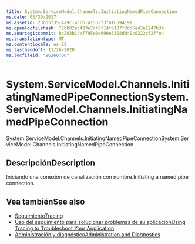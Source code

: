 ```yaml
---
title: System.ServiceModel.Channels.InitiatingNamedPipeConnection
ms.date: 03/30/2017
ms.assetid: 23bd5f35-4a9c-4ccb-a153-f3f6f6594199
ms.openlocfilehash: 72bb82ac493e7c45f14fb187f3dd5e43a1247b34
ms.sourcegitcommit: bc293b14af795e0e999e3304dd40c0222cf2ffe4
ms.translationtype: MT
ms.contentlocale: es-ES
ms.lasthandoff: 11/26/2020
ms.locfileid: "96260700"
---
```

# <a name="systemservicemodelchannelsinitiatingnamedpipeconnection"></a><span data-ttu-id="8eec7-102">System.ServiceModel.Channels.InitiatingNamedPipeConnection</span><span class="sxs-lookup"><span data-stu-id="8eec7-102">System.ServiceModel.Channels.InitiatingNamedPipeConnection</span></span>

<span data-ttu-id="8eec7-103">System.ServiceModel.Channels.InitiatingNamedPipeConnection</span><span class="sxs-lookup"><span data-stu-id="8eec7-103">System.ServiceModel.Channels.InitiatingNamedPipeConnection</span></span>  
  
## <a name="description"></a><span data-ttu-id="8eec7-104">Descripción</span><span class="sxs-lookup"><span data-stu-id="8eec7-104">Description</span></span>  

 <span data-ttu-id="8eec7-105">Iniciando una conexión de canalización con nombre.</span><span class="sxs-lookup"><span data-stu-id="8eec7-105">Initiating a named pipe connection.</span></span>  
  
## <a name="see-also"></a><span data-ttu-id="8eec7-106">Vea también</span><span class="sxs-lookup"><span data-stu-id="8eec7-106">See also</span></span>

- [<span data-ttu-id="8eec7-107">Seguimiento</span><span class="sxs-lookup"><span data-stu-id="8eec7-107">Tracing</span></span>](index.md)
- [<span data-ttu-id="8eec7-108">Uso del seguimiento para solucionar problemas de su aplicación</span><span class="sxs-lookup"><span data-stu-id="8eec7-108">Using Tracing to Troubleshoot Your Application</span></span>](using-tracing-to-troubleshoot-your-application.md)
- [<span data-ttu-id="8eec7-109">Administración y diagnóstico</span><span class="sxs-lookup"><span data-stu-id="8eec7-109">Administration and Diagnostics</span></span>](../index.md)
